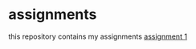# assignments
this repository contains my assignments
[assignment 1](https://github.com/Jessica2106/assignments/blob/master/Assignment_week_2%20(1).ipynb)

